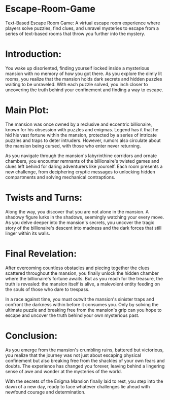 # Escape-Room-Game
Text-Based Escape Room Game: A virtual escape room experience where players solve puzzles, find clues, and unravel mysteries to escape from a series of text-based rooms that throw you further into the mystery.

# Introduction:
You wake up disoriented, finding yourself locked inside a mysterious mansion with no memory of how you got there. As you explore the dimly lit rooms, you realize that the mansion holds dark secrets and hidden puzzles waiting to be unraveled. With each puzzle solved, you inch closer to uncovering the truth behind your confinement and finding a way to escape.

# Main Plot:
The mansion was once owned by a reclusive and eccentric billionaire, known for his obsession with puzzles and enigmas. Legend has it that he hid his vast fortune within the mansion, protected by a series of intricate puzzles and traps to deter intruders. However, rumors also circulate about the mansion being cursed, with those who enter never returning.

As you navigate through the mansion's labyrinthine corridors and ornate chambers, you encounter remnants of the billionaire's twisted games and clues left behind for daring adventurers like yourself. Each room presents a new challenge, from deciphering cryptic messages to unlocking hidden compartments and solving mechanical contraptions.

# Twists and Turns:
Along the way, you discover that you are not alone in the mansion. A shadowy figure lurks in the shadows, seemingly watching your every move. As you delve deeper into the mansion's secrets, you uncover the tragic story of the billionaire's descent into madness and the dark forces that still linger within its walls.

# Final Revelation:
After overcoming countless obstacles and piecing together the clues scattered throughout the mansion, you finally unlock the hidden chamber where the billionaire's fortune awaits. But as you reach for the treasure, the truth is revealed: the mansion itself is alive, a malevolent entity feeding on the souls of those who dare to trespass.

In a race against time, you must outwit the mansion's sinister traps and confront the darkness within before it consumes you. Only by solving the ultimate puzzle and breaking free from the mansion's grip can you hope to escape and uncover the truth behind your own mysterious past.

# Conclusion:
As you emerge from the mansion's crumbling ruins, battered but victorious, you realize that the journey was not just about escaping physical confinement but also breaking free from the shackles of your own fears and doubts. The experience has changed you forever, leaving behind a lingering sense of awe and wonder at the mysteries of the world.

With the secrets of the Enigma Mansion finally laid to rest, you step into the dawn of a new day, ready to face whatever challenges lie ahead with newfound courage and determination.